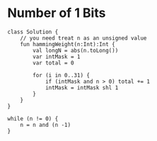 

# Number of 1 Bits

    class Solution {
        // you need treat n as an unsigned value
        fun hammingWeight(n:Int):Int {
            val longN = abs(n.toLong())
            var intMask = 1
            var total = 0

            for (i in 0..31) {
                if (intMask and n > 0) total += 1
                intMask = intMask shl 1
            }
        }
    }

    while (n != 0) {
        n = n and (n -1)
    }